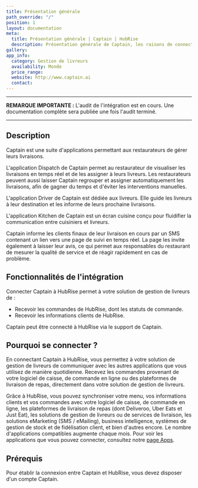 ```yaml
---
title: Présentation générale
path_override: "/"
position: 1
layout: documentation
meta:
  title: Présentation générale | Captain | HubRise
  description: Présentation générale de Captain, les raisons de connecter votre solution de gestion de livreurs à HubRise et fonctionnalités de l'intégration avec HubRise.
gallery: 
app_info:
  category: Gestion de livreurs
  availability: Monde
  price_range: 
  website: http://www.captain.ai
  contact: 
---
```


---

**REMARQUE IMPORTANTE :** L'audit de l'intégration est en cours. Une documentation complète sera publiée une fois l'audit terminé.

---

## Description

Captain est une suite d'applications permettant aux restaurateurs de gérer leurs livraisons.

L'application Dispatch de Captain permet au restaurateur de visualiser les livraisons en temps réel et de les assigner à leurs livreurs. Les restaurateurs peuvent aussi laisser Captain regrouper et assigner automatiquement les livraisons, afin de gagner du temps et d'éviter les interventions manuelles.

L'application Driver de Captain est dédiée aux livreurs. Elle guide les livreurs à leur destination et les informe de leurs prochaine livraisons.

L'application Kitchen de Captain est un écran cuisine conçu pour fluidifier la communication entre cuisiniers et livreurs.

Captain informe les clients finaux de leur livraison en cours par un SMS contenant un lien vers une page de suivi en temps réel. La page les invite également à laisser leur avis, ce qui permet aux responsables du restaurant de mesurer la qualité de service et de réagir rapidement en cas de problème.

## Fonctionnalités de l'intégration

Connecter Captain à HubRise permet à votre solution de gestion de livreurs de :

- Recevoir les commandes de HubRise, dont les statuts de commande.
- Recevoir les informations clients de HubRise.

Captain peut être connecté à HubRise via le support de Captain.

## Pourquoi se connecter ?

En connectant Captain à HubRise, vous permettez à votre solution de gestion de livreurs de communiquer avec les autres applications que vous utilisez de manière quotidienne. Recevez les commandes provenant de votre logiciel de caisse, de commande en ligne ou des plateformes de livraison de repas, directement dans votre solution de gestion de livreurs.

Grâce à HubRise, vous pouvez synchroniser votre menu, vos informations clients et vos commandes avec votre logiciel de caisse, de commande en ligne, les plateformes de livraison de repas (dont Deliveroo, Uber Eats et Just Eat), les solutions de gestion de livreurs ou de services de livraison, les solutions eMarketing (SMS / eMailing), business intelligence, systèmes de gestion de stock et de fidélisation client, et bien d'autres encore. Le nombre d'applications compatibles augmente chaque mois. Pour voir les applications que vous pouvez connecter, consultez notre [page Apps](/apps).

## Prérequis

Pour établir la connexion entre Captain et HubRise, vous devez disposer d'un compte Captain.
